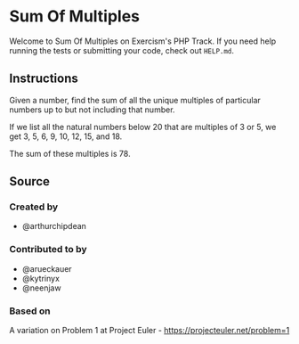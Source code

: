 # Sum Of Multiples

Welcome to Sum Of Multiples on Exercism's PHP Track.
If you need help running the tests or submitting your code, check out `HELP.md`.

## Instructions

Given a number, find the sum of all the unique multiples of particular numbers up to
but not including that number.

If we list all the natural numbers below 20 that are multiples of 3 or 5,
we get 3, 5, 6, 9, 10, 12, 15, and 18.

The sum of these multiples is 78.

## Source

### Created by

- @arthurchipdean

### Contributed to by

- @arueckauer
- @kytrinyx
- @neenjaw

### Based on

A variation on Problem 1 at Project Euler - https://projecteuler.net/problem=1